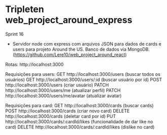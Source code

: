 # Tripleten web_project_around_express

Sprint 16

- Servidor node com express com arquivos JSON para dados de cards e users para projeto Around the US. Banco de dados via MongoDB.
  (https://github.com/Lere10/web_project_around_react)

Rotas:
http://localhost:3000

Requisições para users:
GET http://localhost:3000/users (buscar todos os usuários)
GET http://localhost:3000/users/:id (buscar usuário por id)
POST http://localhost:3000/users (criar usuário)
PATCH http://localhost:3000/users/me (atualizar perfil)
PATCH http://localhost:3000/users/me/avatar (atualizar avatar)

Requisições para card:
GET http://localhost:3000/cards (buscar cards)
POST http://localhost:3000/cards (criar novo card)
DELETE http://localhost:3000/cards (deletar card por id)
PUT http://localhost:3000/cards/:cardId/likes (funcionalidade de dar like no card)
DELETE http://localhost:3000/cards/:cardId/likes (dislike no card)
